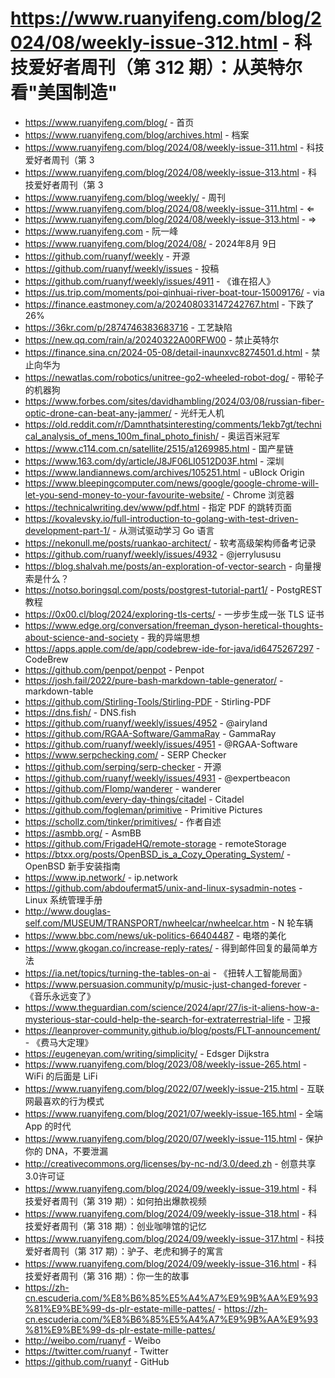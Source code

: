 # https://www.ruanyifeng.com/blog/2024/08/weekly-issue-312.html - 科技爱好者周刊（第 312 期）：从英特尔看"美国制造"

- https://www.ruanyifeng.com/blog/ - 首页
- https://www.ruanyifeng.com/blog/archives.html - 档案
- https://www.ruanyifeng.com/blog/2024/08/weekly-issue-311.html - 科技爱好者周刊（第 3
- https://www.ruanyifeng.com/blog/2024/08/weekly-issue-313.html - 科技爱好者周刊（第 3
- https://www.ruanyifeng.com/blog/weekly/ - 周刊
- https://www.ruanyifeng.com/blog/2024/08/weekly-issue-311.html - ⇐
- https://www.ruanyifeng.com/blog/2024/08/weekly-issue-313.html - ⇒
- https://www.ruanyifeng.com - 阮一峰
- https://www.ruanyifeng.com/blog/2024/08/ - 2024年8月 9日
- https://github.com/ruanyf/weekly - 开源
- https://github.com/ruanyf/weekly/issues - 投稿
- https://github.com/ruanyf/weekly/issues/4911 - 《谁在招人》
- https://us.trip.com/moments/poi-qinhuai-river-boat-tour-15009176/ - via
- https://finance.eastmoney.com/a/202408033147242767.html - 下跌了26%
- https://36kr.com/p/2874746383683716 - 工艺缺陷
- https://new.qq.com/rain/a/20240322A00RFW00 - 禁止英特尔
- https://finance.sina.cn/2024-05-08/detail-inaunxvc8274501.d.html - 禁止向华为
- https://newatlas.com/robotics/unitree-go2-wheeled-robot-dog/ - 带轮子的机器狗
- https://www.forbes.com/sites/davidhambling/2024/03/08/russian-fiber-optic-drone-can-beat-any-jammer/ - 光纤无人机
- https://old.reddit.com/r/Damnthatsinteresting/comments/1ekb7gt/technical_analysis_of_mens_100m_final_photo_finish/ - 奥运百米冠军
- https://www.c114.com.cn/satellite/2515/a1269985.html - 国产星链
- https://www.163.com/dy/article/J8JF06LI0512D03F.html - 深圳
- https://www.landiannews.com/archives/105251.html - uBlock Origin
- https://www.bleepingcomputer.com/news/google/google-chrome-will-let-you-send-money-to-your-favourite-website/ - Chrome 浏览器
- https://technicalwriting.dev/www/pdf.html - 指定 PDF 的跳转页面
- https://kovalevsky.io/full-introduction-to-golang-with-test-driven-development-part-1/ - 从测试驱动学习 Go 语言
- https://nekonull.me/posts/ruankao-architect/ - 软考高级架构师备考记录
- https://github.com/ruanyf/weekly/issues/4932 - @jerrylususu
- https://blog.shalvah.me/posts/an-exploration-of-vector-search - 向量搜索是什么？
- https://notso.boringsql.com/posts/postgrest-tutorial-part1/ - PostgREST 教程
- https://0x00.cl/blog/2024/exploring-tls-certs/ - 一步步生成一张 TLS 证书
- https://www.edge.org/conversation/freeman_dyson-heretical-thoughts-about-science-and-society - 我的异端思想
- https://apps.apple.com/de/app/codebrew-ide-for-java/id6475267297 - CodeBrew
- https://github.com/penpot/penpot - Penpot
- https://josh.fail/2022/pure-bash-markdown-table-generator/ - markdown-table
- https://github.com/Stirling-Tools/Stirling-PDF - Stirling-PDF
- https://dns.fish/ - DNS.fish
- https://github.com/ruanyf/weekly/issues/4952 - @airyland
- https://github.com/RGAA-Software/GammaRay - GammaRay
- https://github.com/ruanyf/weekly/issues/4951 - @RGAA-Software
- https://www.serpchecking.com/ - SERP Checker
- https://github.com/serping/serp-checker - 开源
- https://github.com/ruanyf/weekly/issues/4931 - @expertbeacon
- https://github.com/Flomp/wanderer - wanderer
- https://github.com/every-day-things/citadel - Citadel
- https://github.com/fogleman/primitive - Primitive Pictures
- https://schollz.com/tinker/primitives/ - 作者自述
- https://asmbb.org/ - AsmBB
- https://github.com/FrigadeHQ/remote-storage - remoteStorage
- https://btxx.org/posts/OpenBSD_is_a_Cozy_Operating_System/ - OpenBSD 新手安装指南
- https://www.ip.network/ - ip.network
- https://github.com/abdoufermat5/unix-and-linux-sysadmin-notes - Linux 系统管理手册
- http://www.douglas-self.com/MUSEUM/TRANSPORT/nwheelcar/nwheelcar.htm - N 轮车辆
- https://www.bbc.com/news/uk-politics-66404487 - 电塔的美化
- https://www.gkogan.co/increase-reply-rates/ - 得到邮件回复的最简单方法
- https://ia.net/topics/turning-the-tables-on-ai - 《扭转人工智能局面》
- https://www.persuasion.community/p/music-just-changed-forever - 《音乐永远变了》
- https://www.theguardian.com/science/2024/apr/27/is-it-aliens-how-a-mysterious-star-could-help-the-search-for-extraterrestrial-life - 卫报
- https://leanprover-community.github.io/blog/posts/FLT-announcement/ - 《费马大定理》
- https://eugeneyan.com/writing/simplicity/ - Edsger Dijkstra
- https://www.ruanyifeng.com/blog/2023/08/weekly-issue-265.html - WiFi 的后面是 LiFi
- https://www.ruanyifeng.com/blog/2022/07/weekly-issue-215.html - 互联网最喜欢的行为模式
- https://www.ruanyifeng.com/blog/2021/07/weekly-issue-165.html - 全端 App 的时代
- https://www.ruanyifeng.com/blog/2020/07/weekly-issue-115.html - 保护你的 DNA，不要泄漏
- http://creativecommons.org/licenses/by-nc-nd/3.0/deed.zh - 创意共享3.0许可证
- https://www.ruanyifeng.com/blog/2024/09/weekly-issue-319.html - 科技爱好者周刊（第 319 期）：如何拍出爆款视频
- https://www.ruanyifeng.com/blog/2024/09/weekly-issue-318.html - 科技爱好者周刊（第 318 期）：创业咖啡馆的记忆
- https://www.ruanyifeng.com/blog/2024/09/weekly-issue-317.html - 科技爱好者周刊（第 317 期）：驴子、老虎和狮子的寓言
- https://www.ruanyifeng.com/blog/2024/09/weekly-issue-316.html - 科技爱好者周刊（第 316 期）：你一生的故事
- https://zh-cn.escuderia.com/%E8%B6%85%E5%A4%A7%E9%9B%AA%E9%93%81%E9%BE%99-ds-plr-estate-mille-pattes/ - https://zh-cn.escuderia.com/%E8%B6%85%E5%A4%A7%E9%9B%AA%E9%93%81%E9%BE%99-ds-plr-estate-mille-pattes/
- http://weibo.com/ruanyf - Weibo
- https://twitter.com/ruanyf - Twitter
- https://github.com/ruanyf - GitHub